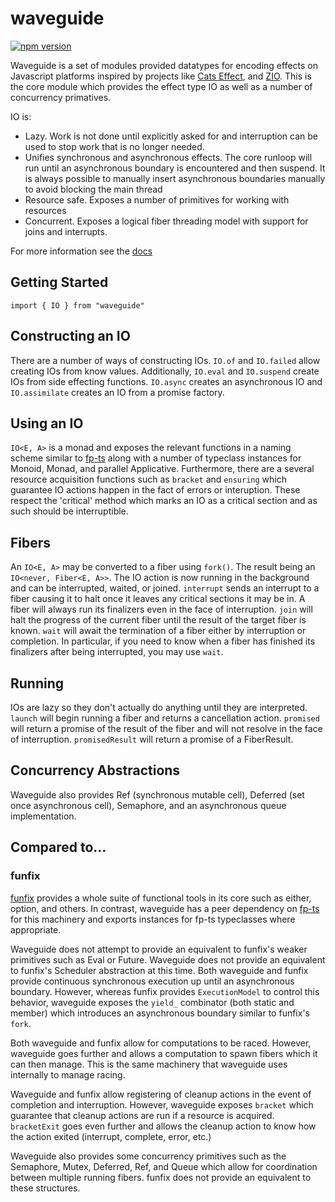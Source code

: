 # waveguide

[![npm version](https://badge.fury.io/js/waveguide.svg)](https://badge.fury.io/js/waveguide)

Waveguide is a set of modules provided datatypes for encoding effects on Javascript platforms inspired by projects like [Cats Effect](https://github.com/typelevel/cats-effect), and [ZIO](https://github.com/scalaz/scalaz-zio). 
This is the core module which provides the effect type IO as well as a number of concurrency primatives.

IO is:
- Lazy. Work is not done until explicitly asked for and interruption can be used to stop work that is no longer needed.
- Unifies synchronous and asynchronous effects. The core runloop will run until an asynchronous boundary is encountered and then suspend. It is always possible to manually insert asynchronous boundaries manually to avoid blocking the main thread 
- Resource safe. Exposes a number of primitives for working with resources
- Concurrent. Exposes a logical fiber threading model with support for joins and interrupts.


For more information see the [docs](./docs/README.md)

## Getting Started
```
import { IO } from "waveguide"
```

## Constructing an IO
There are a number of ways of constructing IOs.
`IO.of` and `IO.failed` allow creating IOs from know values.
Additionally, `IO.eval` and `IO.suspend` create IOs from side effecting functions.
`IO.async` creates an asynchronous IO and `IO.assimilate` creates an IO from a promise factory.


## Using an IO
`IO<E, A>` is a monad and exposes the relevant functions in a naming scheme similar to [fp-ts](https://github.com/gcanti/fp-ts/) along with a number of typeclass instances for Monoid, Monad, and parallel Applicative.
Furthermore, there are a several resource acquisition functions such as `bracket` and `ensuring` which guarantee IO actions happen in the fact of errors or interuption.
These respect the 'critical' method which marks an IO as a critical section and as such should be interruptible.

## Fibers
An `IO<E, A>` may be converted to a fiber using `fork()`.
The result being an `IO<never, Fiber<E, A>>`.
The IO action is now running in the background and can be interrupted, waited, or joined.
`interrupt` sends an interrupt to a fiber causing it to halt once it leaves any critical sections it may be in.
A fiber will always run its finalizers even in the face of interruption.
`join` will halt the progress of the current fiber until the result of the target fiber is known.
`wait` will await the termination of a fiber either by interruption or completion. 
In particular, if you need to know when a fiber has finished its finalizers after being interrupted, you may use `wait`.

## Running
IOs are lazy so they don't actually do anything until they are interpreted.
`launch` will begin running a fiber and returns a cancellation action.
`promised` will return a promise of the result of the fiber and will not resolve in the face of interruption.
`promisedResult` will return a promise of a FiberResult.

## Concurrency Abstractions
Waveguide also provides Ref (synchronous mutable cell), Deferred (set once asynchronous cell), Semaphore, and an asynchronous queue implementation.

## Compared to...

### funfix
[funfix](https://github.com/funfix/funfix/) provides a whole suite of functional tools in its core such as either, option, and others.
In contrast, waveguide has a peer dependency on [fp-ts](https://github.com/gcanti/fp-ts/) for this machinery and exports instances for fp-ts typeclasses where appropriate.

Waveguide does not attempt to provide an equivalent to funfix's weaker primitives such as Eval or Future. 
Waveguide does not provide an equivalent to funfix's Scheduler abstraction at this time.
Both waveguide and funfix provide continuous synchronous execution up until an asynchronous boundary. 
However, whereas funfix provides `ExecutionModel` to control this behavior, waveguide exposes the `yield_` combinator (both static and member) which introduces an asynchronous boundary similar to funfix's `fork`.

Both waveguide and funfix allow for computations to be raced. 
However, waveguide goes further and allows a computation to spawn fibers which it can then manage.
This is the same machinery that waveguide uses internally to manage racing.

Waveguide and funfix allow registering of cleanup actions in the event of completion and interruption.
However, waveguide exposes `bracket` which guarantee that cleanup actions are run if a resource is acquired.
`bracketExit` goes even further and allows the cleanup action to know how the action exited (interrupt, complete, error, etc.)

Waveguide also provides some concurrency primitives such as the Semaphore, Mutex, Deferred, Ref, and Queue which allow for coordination between multiple running fibers.
funfix does not provide an equivalent to these structures.



